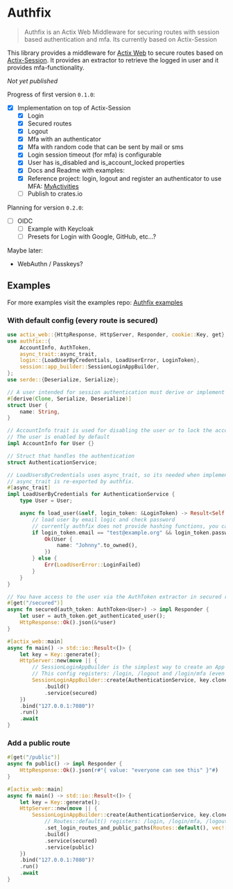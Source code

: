 # Authfix
> Authfix is an Actix Web Middleware for securing routes with session based authentication and mfa. Its currently based on Actix-Session

This library provides a middleware for [Actix Web](https://github.com/actix/actix-web) to secure routes based on [Actix-Session](https://github.com/actix/actix-extras/tree/master/actix-session). It provides an extractor to retrieve the logged in user and it provides mfa-functionality.

*Not yet published*

Progress of first version `0.1.0`:
- [x] Implementation on top of Actix-Session
    - [x] Login
    - [x] Secured routes
    - [x] Logout
    - [x] Mfa with an authenticator
    - [x] Mfa with random code that can be sent by mail or sms
    - [x] Login session timeout (for mfa) is configurable
    - [x] User has is_disabled and is_account_locked properties
    - [x] Docs and Readme with examples: 
    - [x] Reference project: login, logout and register an authenticator to use MFA: [MyActivities](https://github.com/Hypnagokali/my_activities)
    - [ ] Publish to crates.io

Planning for version `0.2.0`:
- [ ] OIDC
    - [ ] Example with Keycloak
    - [ ] Presets for Login with Google, GitHub, etc...?

Maybe later:
- WebAuthn / Passkeys?

## Examples
For more examples visit the examples repo: [Authfix examples](https://github.com/Hypnagokali/authfix-examples)

### With default config (every route is secured)
```rust
use actix_web::{HttpResponse, HttpServer, Responder, cookie::Key, get};
use authfix::{
    AccountInfo, AuthToken,
    async_trait::async_trait,
    login::{LoadUserByCredentials, LoadUserError, LoginToken},
    session::app_builder::SessionLoginAppBuilder,
};
use serde::{Deserialize, Serialize};

// A user intended for session authentication must derive or implement Clone, Serialize, and Deserialize.
#[derive(Clone, Serialize, Deserialize)]
struct User {
    name: String,
}

// AccountInfo trait is used for disabling the user or to lock the account
// The user is enabled by default
impl AccountInfo for User {}

// Struct that handles the authentication
struct AuthenticationService;

// LoadUsersByCredentials uses async_trait, so its needed when implementing the trait for AuthenticationService
// async_trait is re-exported by authfix.
#[async_trait]
impl LoadUserByCredentials for AuthenticationService {
    type User = User;

    async fn load_user(&self, login_token: &LoginToken) -> Result<Self::User, LoadUserError> {
        // load user by email logic and check password
        // currently authfix does not provide hashing functions, you can use for example https://docs.rs/argon2/latest/argon2/
        if login_token.email == "test@example.org" && login_token.password == "password" {
            Ok(User {
                name: "Johnny".to_owned(),
            })
        } else {
            Err(LoadUserError::LoginFailed)
        }
    }
}

// You have access to the user via the AuthToken extractor in secured routes.
#[get("/secured")]
async fn secured(auth_token: AuthToken<User>) -> impl Responder {
    let user = auth_token.get_authenticated_user();
    HttpResponse::Ok().json(&*user)
}

#[actix_web::main]
async fn main() -> std::io::Result<()> {
    let key = Key::generate();
    HttpServer::new(move || {
        // SessionLoginAppBuilder is the simplest way to create an App instance configured with session based authentication
        // This config registers: /login, /logout and /login/mfa (even if mfa is not configured)
        SessionLoginAppBuilder::create(AuthenticationService, key.clone())
            .build()
            .service(secured)
    })
    .bind("127.0.0.1:7080")?
    .run()
    .await
}
```
### Add a public route

```rust
#[get("/public")]
async fn public() -> impl Responder {
    HttpResponse::Ok().json(r#"{ value: "everyone can see this" }"#)
}

#[actix_web::main]
async fn main() -> std::io::Result<()> {
    let key = Key::generate();
    HttpServer::new(move || {
        SessionLoginAppBuilder::create(AuthenticationService, key.clone())
            // Routes::default() registers: /login, /login/mfa, /logout
            .set_login_routes_and_public_paths(Routes::default(), vec!["/public"])
            .build()
            .service(secured)
            .service(public)
    })
    .bind("127.0.0.1:7080")?
    .run()
    .await
}
```






